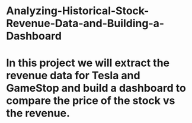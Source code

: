 # Analyzing-Historical-Stock-Revenue-Data-and-Building-a-Dashboard
# In this project we will extract the revenue data for Tesla and GameStop and build a dashboard to compare the price of the stock vs the revenue.
